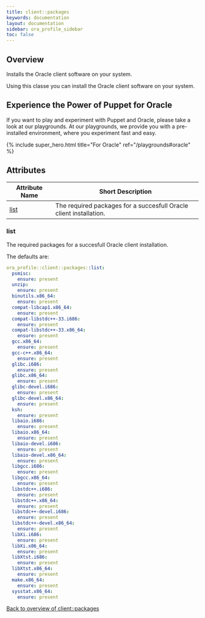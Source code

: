 ```yaml
---
title: client::packages
keywords: documentation
layout: documentation
sidebar: ora_profile_sidebar
toc: false
---
```

## Overview

Installs the Oracle client software on your system.

Using this classe you can install the Oracle client software on your system.





## Experience the Power of Puppet for Oracle

If you want to play and experiment with Puppet and Oracle, please take a look at our playgrounds. At our playgrounds, we provide you with a pre-installed environment, where you experiment fast and easy.

{% include super_hero.html title="For Oracle" ref="/playgrounds#oracle" %}


## Attributes



Attribute Name                 | Short Description                                                  |
------------------------------ | ------------------------------------------------------------------ |
[list](#client::packages_list) | The required packages for a succesfull Oracle client installation. |




### list<a name='client::packages_list'>

The required packages for a succesfull Oracle client installation.

The defaults are:

```yaml
ora_profile::client::packages::list:
  psmisc:
    ensure: present
  unzip:
    ensure: present
  binutils.x86_64:
    ensure: present
  compat-libcap1.x86_64:
    ensure: present
  compat-libstdc++-33.i686:
    ensure: present
  compat-libstdc++-33.x86_64:
    ensure: present
  gcc.x86_64:
    ensure: present
  gcc-c++.x86_64:
    ensure: present
  glibc.i686:
    ensure: present
  glibc.x86_64:
    ensure: present
  glibc-devel.i686:
    ensure: present
  glibc-devel.x86_64:
    ensure: present
  ksh:
    ensure: present
  libaio.i686:
    ensure: present
  libaio.x86_64:
    ensure: present
  libaio-devel.i686:
    ensure: present
  libaio-devel.x86_64:
    ensure: present
  libgcc.i686:
    ensure: present
  libgcc.x86_64:
    ensure: present
  libstdc++.i686:
    ensure: present
  libstdc++.x86_64:
    ensure: present
  libstdc++-devel.i686:
    ensure: present
  libstdc++-devel.x86_64:
    ensure: present
  libXi.i686:
    ensure: present
  libXi.x86_64:
    ensure: present
  libXtst.i686:
    ensure: present
  libXtst.x86_64:
    ensure: present
  make.x86_64:
    ensure: present
  sysstat.x86_64:
    ensure: present
```

[Back to overview of client::packages](#attributes)
